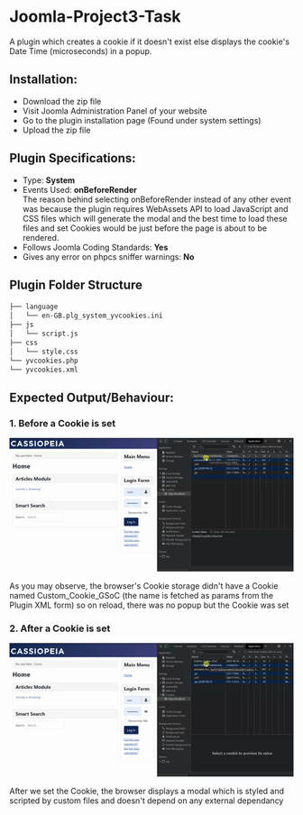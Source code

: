 # Joomla-Project3-Task
A plugin which creates a cookie if it doesn't exist else displays the cookie's Date Time (microseconds) in a popup.

## Installation:
<ul>
  <li> Download the zip file </li>
  <li> Visit Joomla Administration Panel of your website </li>
  <li> Go to the plugin installation page (Found under system settings) </li>
  <li> Upload the zip file </li>
</ul>

## Plugin Specifications:
- Type: <b> System </b> <br/>
- Events Used: <b> onBeforeRender </b> <br/>
The reason behind selecting onBeforeRender instead of any other event was because the plugin requires WebAssets API to load JavaScript and CSS files which will generate the modal and the best time to load these files and set Cookies would be just before the page is about to be rendered.<br/>
- Follows Joomla Coding Standards: <b> Yes </b> <br/>
- Gives any error on phpcs sniffer warnings: <b> No </b> <br/>

## Plugin Folder Structure

    ├── language
    │   └── en-GB.plg_system_yvcookies.ini
    ├── js
    │   └── script.js
    ├── css
    │   └── style.css
    └── yvcookies.php
    └── yvcookies.xml


## Expected Output/Behaviour:
### 1. Before a Cookie is set
![Cookie unset](/gif/Joomla1.gif)

As you may observe, the browser's Cookie storage didn't have a Cookie named Custom_Cookie_GSoC (the name is fetched as params from the Plugin XML form) so on reload, there was no popup but the Cookie was set

### 2. After a Cookie is set
![Cookie unset](/gif/Joomla2.gif)

After we set the Cookie, the browser displays a modal which is styled and scripted by custom files and doesn't depend on any external dependancy
